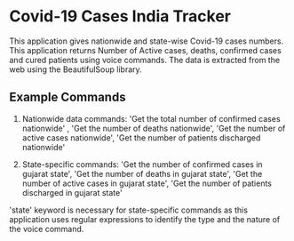 # Covid-19 Cases India Tracker

This application gives nationwide and state-wise Covid-19 cases numbers. This application returns Number of Active cases, deaths, confirmed cases and cured patients using voice commands. The data is extracted from the web using the BeautifulSoup library. 

## Example Commands
1. Nationwide data commands: 'Get the total number of confirmed cases nationwide' , 'Get the number of deaths nationwide', 'Get the number of active cases nationwide', 'Get the number of patients discharged nationwide'

2. State-specific commands: 'Get the number of confirmed cases in gujarat state', 'Get the number of deaths in gujarat state', 'Get the number of active cases in gujarat state', 'Get the number of patients discharged in gujarat state'

'state' keyword is necessary for state-specific commands as this application uses regular expressions to identify the type and the nature of the voice command.